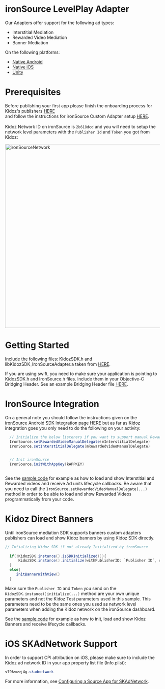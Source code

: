 # ironSource LevelPlay Adapter

Our Adapters offer support for the following ad types:

+ Interstitial Mediation 
+ Rewarded Video Mediation 
+ Banner Mediation 

On the following platforms:

+ [Native Android](/Mediation/IronSource%20LevelPlay%20Adapter/Android)
+ [Native iOS](/Mediation/IronSource%20LevelPlay%20Adapter/iOS)
+ [Unity](/Mediation/IronSource%20LevelPlay%20Adapter/Unity)

Prerequisites
=================================
  
Before publishing your first app please finish the onboarding process for Kidoz's publishers [HERE](http://accounts.kidoz.net/publishers/register?utm_source=&utm_content=&utm_campaign=&utm_medium=)  
and follow the instructions for ironSource Custom Adapter setup [HERE](https://developers.is.com/ironsource-mobile/general/custom-adapter-setup/).<BR><BR>
Kidoz Network ID on ironSource is `2b618dcd` and you will need to setup the network level parameters with the `Publisher Id` and `Token` you got from Kidoz:  
  
  <img width="598" alt="ironSourceNetwork" src="https://user-images.githubusercontent.com/86282008/149078934-107106f0-a526-45bc-9c93-8ca53d5bf3cc.png">
  
Getting Started
=================================

Include the following files: KidozSDK.h and libKidozSDK_IronSourceAdapter.a taken from [HERE](https://github.com/Kidoz-SDK/ios-ironsource-adapter/tree/main/KidozIronSourceSample/Kidoz).
  
If you are using swift, you need to make sure your application is pointing to KidozSDK.h and IronSource.h files. Include them in your Objective-C Bridging Header.
See an example Bridging Header file [HERE](https://github.com/Kidoz-SDK/ios-ironsource-adapter/blob/main/KidozIronSourceSample/Kidoz-Bridging-Header.h).


IronSource Integration
=================================
  
On a general note you should follow the instructions given on the ironSource Android SDK Integration page [HERE](https://developers.is.com/ironsource-mobile/ios/ios-sdk/) but as far as Kidoz integration goes you only need to do the following on your activity:
  
```java
  // Initialize the below listeners if you want to support manual Rewarded Video loading
  IronSource.setRewardedVideoManualDelegate(mInterstitialDelegate)
  IronSource.setInterstitialDelegate(mRewardedVideoManualDelegate)

  
  // Init ironSource
  IronSource.initWithAppKey(kAPPKEY) 
  
```
See the [sample code](https://github.com/Kidoz-SDK/ios-ironsource-adapter/blob/main/KidozIronSourceSample/ViewController.swift) for example as how to load and show Interstitial and Rewarded videos and receive Ad units lifecycle callbacks.
Be aware that you need to call the `IronSource.setRewardedVideoManualDelegate(...)` method in order to be able to load and show Rewarded Videos programmatically from your code.
  
Kidoz Direct Banners
=================================
  
Until ironSource mediation SDK supports banners custom adapters publishers can load and show Kidoz banners by using Kidoz SDK directly.

```java
// Intializing Kidoz SDK if not already Initialized by ironSource
  
  if(!KidozSDK.instance().isSDKInitialized()){      
      KidozSDK.instance().initialize(withPublisherID: `Publisher ID`, securityToken: `Token`,with :self)
  }
  else{
     initBannerWithView()
  }
```
Make sure the `Publisher ID` and `Token` you send on the `KidozSDK.instance()initialize(...)` method are your own unique parameters and not the Kidoz Test parameters used in this sample. This parameters need to be the same ones you used as network level parameters when adding the Kidoz network on the ironSource dashboard.<BR>
  
See the [sample code](https://github.com/Kidoz-SDK/ios-ironsource-adapter/blob/main/KidozIronSourceSample/ViewController.swift) for example as how to init, load and show Kidoz Banners and receive lifecycle callbacks.
  
# iOS SKAdNetwork Support

In order to support CPI attribution on iOS, please make sure to include the Kidoz ad network ID in your app property list file (Info.plist):

```java
v79kvwwj4g.skadnetwork	
```
For more information, see [Configuring a Source App for SKAdNetwork](https://developer.apple.com/documentation/storekit/skadnetwork/configuring_a_source_app).
